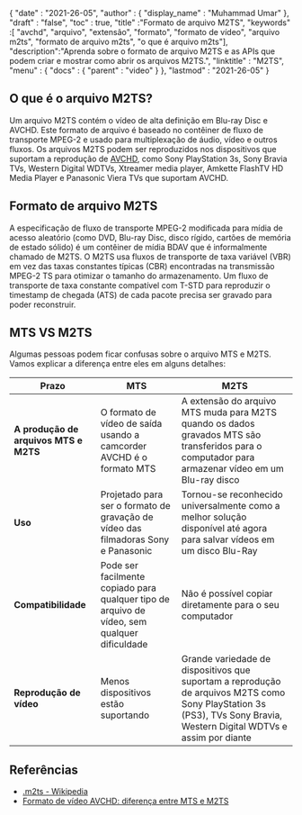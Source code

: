 {
  "date" : "2021-26-05",
  "author" : {
    "display_name" : "Muhammad Umar"
},
  "draft" : "false",
  "toc" : true,
  "title" :"Formato de arquivo M2TS",
  "keywords" :[ "avchd", "arquivo", "extensão", "formato", "formato de vídeo", "arquivo m2ts", "formato de arquivo m2ts", "o que é arquivo m2ts"],
  "description":"Aprenda sobre o formato de arquivo M2TS e as APIs que podem criar e mostrar como abrir os arquivos M2TS.",
  "linktitle" : "M2TS",
  "menu" : {
    "docs" : {
      "parent" : "video"
}
},
  "lastmod" : "2021-26-05"
}

## O que é o arquivo M2TS? ##

Um arquivo M2TS contém o vídeo de alta definição em Blu-ray Disc e AVCHD. Este formato de arquivo é baseado no contêiner de fluxo de transporte MPEG-2 e usado para multiplexação de áudio, vídeo e outros fluxos. Os arquivos M2TS podem ser reproduzidos nos dispositivos que suportam a reprodução de [AVCHD](/pt/video/avchd/), como Sony PlayStation 3s, Sony Bravia TVs, Western Digital WDTVs, Xtreamer media player, Amkette FlashTV HD Media Player e Panasonic Viera TVs que suportam AVCHD.

## Formato de arquivo M2TS
A especificação de fluxo de transporte MPEG-2 modificada para mídia de acesso aleatório (como DVD, Blu-ray Disc, disco rígido, cartões de memória de estado sólido) é um contêiner de mídia BDAV que é informalmente chamado de M2TS. O M2TS usa fluxos de transporte de taxa variável (VBR) em vez das taxas constantes típicas (CBR) encontradas na transmissão MPEG-2 TS para otimizar o tamanho do armazenamento. Um fluxo de transporte de taxa constante compatível com T-STD para reproduzir o timestamp de chegada (ATS) de cada pacote precisa ser gravado para poder reconstruir.

## MTS VS M2TS
Algumas pessoas podem ficar confusas sobre o arquivo MTS e M2TS. Vamos explicar a diferença entre eles em alguns detalhes:

|Prazo|MTS|M2TS|
---|---|---|
|**A produção de arquivos MTS e M2TS**|O formato de vídeo de saída usando a camcorder AVCHD é o formato MTS|A extensão do arquivo MTS muda para M2TS quando os dados gravados MTS são transferidos para o computador para armazenar vídeo em um Blu-ray disco|
|**Uso**|Projetado para ser o formato de gravação de vídeo das filmadoras Sony e Panasonic|Tornou-se reconhecido universalmente como a melhor solução disponível até agora para salvar vídeos em um disco Blu-Ray|
|**Compatibilidade**| Pode ser facilmente copiado para qualquer tipo de arquivo de vídeo, sem qualquer dificuldade|Não é possível copiar diretamente para o seu computador|
|**Reprodução de vídeo**| Menos dispositivos estão suportando| Grande variedade de dispositivos que suportam a reprodução de arquivos M2TS como Sony PlayStation 3s (PS3), TVs Sony Bravia, Western Digital WDTVs e assim por diante |

## Referências ##

- [.m2ts - Wikipedia](https://en.wikipedia.org/wiki/.m2ts)
- [Formato de vídeo AVCHD: diferença entre MTS e M2TS](https://www.videosolo.com/tutorials/mts-vs-m2ts.html)




